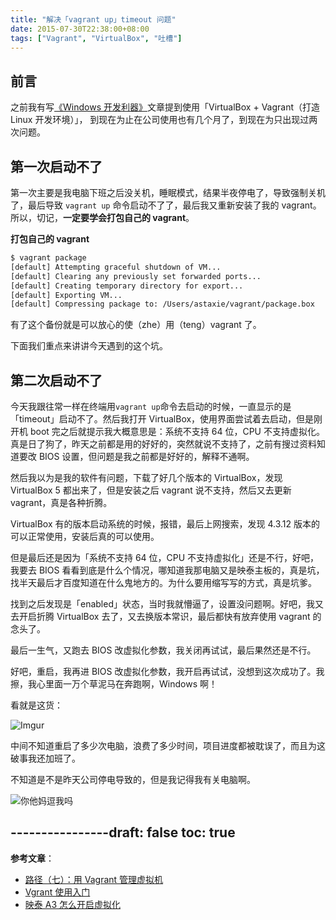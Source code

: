 ```yaml
---
title: "解决「vagrant up」timeout 问题"
date: 2015-07-30T22:38:00+08:00
tags: ["Vagrant", "VirtualBox", "吐槽"] 
---
```


## 前言

之前我有写[《Windows 开发利器》](/blog/windows-coding-tool.html#section-1)文章提到使用「VirtualBox + Vagrant（打造 Linux 开发环境）」，
到现在为止在公司使用也有几个月了，到现在为只出现过两次问题。

## 第一次启动不了

第一次主要是我电脑下班之后没关机，睡眠模式，结果半夜停电了，导致强制关机了，最后导致 `vagrant up` 命令启动不了了，最后我又重新安装了我的 vagrant。
所以，切记，**一定要学会打包自己的 vagrant**。

**打包自己的 vagrant**

```sh
$ vagrant package
[default] Attempting graceful shutdown of VM...
[default] Clearing any previously set forwarded ports...
[default] Creating temporary directory for export...
[default] Exporting VM...
[default] Compressing package to: /Users/astaxie/vagrant/package.box
```

有了这个备份就是可以放心的使（zhe）用（teng）vagrant 了。

下面我们重点来讲讲今天遇到的这个坑。

<!--more-->

## 第二次启动不了

今天我跟往常一样在终端用`vagrant up`命令去启动的时候，一直显示的是「timeout」启动不了。然后我打开 VirtualBox，使用界面尝试着去启动，但是刚开机 boot 完之后就提示我大概意思是：系统不支持 64 位，CPU 不支持虚拟化。
真是日了狗了，昨天之前都是用的好好的，突然就说不支持了，之前有搜过资料知道要改 BIOS 设置，但问题是我之前都是好好的，解释不通啊。

然后我以为是我的软件有问题，下载了好几个版本的 VirtualBox，发现 VirtualBox 5 都出来了，但是安装之后 vagrant 说不支持，然后又去更新 vagrant，真是各种折腾。

VirtualBox 有的版本启动系统的时候，报错，最后上网搜索，发现 4.3.12 版本的可以正常使用，安装后真的可以使用。

但是最后还是因为「系统不支持 64 位，CPU 不支持虚拟化」还是不行，好吧，我要去 BIOS 看看到底是什么个情况，哪知道我那电脑又是映泰主板的，真是坑，找半天最后才百度知道在什么鬼地方的。为什么要用缩写写的方式，真是坑爹。

找到之后发现是「enabled」状态，当时我就懵逼了，设置没问题啊。好吧，我又去开启折腾 VirtualBox 去了，又去换版本常识，最后都快有放弃使用 vagrant 的念头了。

最后一生气，又跑去 BIOS 改虚拟化参数，我关闭再试试，最后果然还是不行。

好吧，重启，我再进 BIOS 改虚拟化参数，我开启再试试，没想到这次成功了。我擦，我心里面一万个草泥马在奔跑啊，Windows 啊！

看就是这货：

![Imgur](https://blog-1251237404.cos.ap-guangzhou.myqcloud.com/20190424161033.png)

中间不知道重启了多少次电脑，浪费了多少时间，项目进度都被耽误了，而且为这破事我还加班了。

不知道是不是昨天公司停电导致的，但是我记得我有关电脑啊。

![你他妈逗我吗](https://blog-1251237404.cos.ap-guangzhou.myqcloud.com/20190424161011.png)


----------------draft: false
toc: true
---

**参考文章**：

- [路径（七）：用 Vagrant 管理虚拟机](http://ninghao.net/blog/2077)
- [Vgrant 使用入门](https://github.com/astaxie/Go-in-Action/blob/master/ebook/zh/01.3.md)
- [映泰 A3 怎么开启虚拟化](http://zhidao.baidu.com/link?url=HxDvjGXnQCVV73G1MtkZyIO4ym3nbSMScrLfsAnjsPIXakl39kuCtGuUtzGkVoEbPT2fBlhsi5X-iQPhF7eoBa)